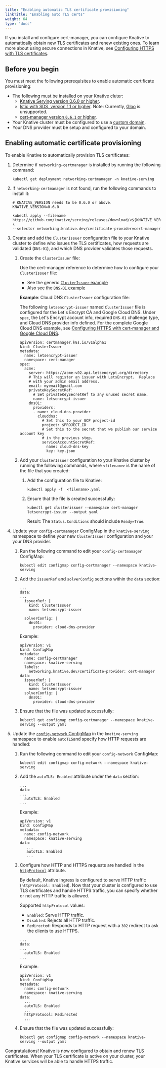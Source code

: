 ```yaml
---
title: "Enabling automatic TLS certificate provisioning"
linkTitle: "Enabling auto TLS certs"
weight: 64
type: "docs"
---
```


If you install and configure cert-manager, you can configure Knative to
automatically obtain new TLS certificates and renew existing ones.
To learn more about using secure connections in Knative, see
[Configuring HTTPS with TLS certificates](./using-a-tls-cert.md).

## Before you begin

You must meet the following prerequisites to enable automatic certificate
provisioning:

- The following must be installed on your Knative cluter:
  - [Knative Serving version 0.6.0 or higher](../install/).
  - [Istio with SDS, version 1.1 or higher](../install/installing-istio.md#installing-istio-with-SDS-to-secure-the-ingress-gateway).
    Note: Currently, [Gloo](https://github.com/solo-io/gloo) is unsupported.
  - [cert-manager version `0.6.1` or higher](./installing-cert-manager.md).
- Your Knative cluster must be configured to use a
  [custom domain](./using-a-custom-domain.md).
- Your DNS provider must be setup and configured to your domain.


## Enabling automatic certificate provisioning

To enable Knative to automatically provision TLS certificates:

1. Determine if `networking-certmanager` is installed by running the following
   command:
   
    ```shell
    kubectl get deployment networking-certmanager -n knative-serving
    ```
   
1. If `networking-certmanager` is not found, run the following commands to 
   install it:
   
    ```shell
    # KNATIVE_VERSION needs to be 0.6.0 or above.
    KNATIVE_VERSION=0.6.0

    kubectl apply --filename https://github.com/knative/serving/releases/download/v${KNATIVE_VERSION}/serving.yaml \
    --selector networking.knative.dev/certificate-provider=cert-manager
    ```

1. Create and add the `ClusterIssuer` configuration file to your Knative cluster
   to define who issues the TLS certificates, how requests are validated (`DNS-01`), 
   and which DNS provider validates those requests.

    1. Create the `ClusterIssuer` file:
   
       Use the cert-manager reference to determine how to configure your `ClusterIssuer` file:

        - See the generic
          [`ClusterIssuer` example](https://docs.cert-manager.io/en/latest/tasks/issuers/setup-acme.html#creating-a-basic-acme-issuer)
        - Also see the [`DNS-01` example](https://docs.cert-manager.io/en/latest/tasks/acme/configuring-dns01/index.html)
      
       **Example**: Cloud DNS `ClusterIssuer` configuration file:

       The following `letsencrypt-issuer` named `ClusterIssuer` file is configured 
       for the Let's Encrypt CA and Google Cloud DNS. Under `spec`, the Let's Encrypt 
       account info, required `DNS-01` challenge type, and Cloud DNS provider 
       info defined. For the complete Google Cloud DNS example, see
       [Configuring HTTPS with cert-manager and Google Cloud DNS](./using-cert-manager-on-gcp.md).

       ```shell
       apiVersion: certmanager.k8s.io/v1alpha1
       kind: ClusterIssuer
       metadata:
         name: letsencrypt-issuer
         namespace: cert-manager
       spec:
         acme:
           server: https://acme-v02.api.letsencrypt.org/directory
           # This will register an issuer with LetsEncrypt.  Replace
           # with your admin email address.
           email: myemail@gmail.com
           privateKeySecretRef:
             # Set privateKeySecretRef to any unused secret name.
             name: letsencrypt-issuer
           dns01:
             providers:
             - name: cloud-dns-provider
               clouddns:
                 # Set this to your GCP project-id
                 project: $PROJECT_ID
                 # Set this to the secret that we publish our service account key
                 # in the previous step.
                 serviceAccountSecretRef:
                   name: cloud-dns-key
                   key: key.json
       ```

   1. Add your `ClusterIssuer` configuration to your Knative cluster by 
      running the following commands, where `<filename>` is the name of the file
      that you created:

       1. Add the configuration file to Knative:

          ```shell
          kubectl apply -f  <filename>.yaml
          ```

      1. Ensure that the file is created successfully:

          ```shell
          kubectl get clusterissuer --namespace cert-manager letsencrypt-issuer --output yaml
          ```
          
          Result: The `Status.Conditions` should include `Ready=True`.
          
1. Update your 
   [`config-certmanager` ConfigMap](https://github.com/knative/serving/blob/master/config/config-certmanager.yaml) 
   in the `knative-serving` namespace to define your new `ClusterIssuer` 
   configuration and your your DNS provider.

    1. Run the following command to edit your `config-certmanager` ConfigMap:

        ```shell
        kubectl edit configmap config-certmanager --namespace knative-serving
       ```

    1. Add the `issuerRef` and `solverConfig` sections within the `data` section:
   
       ```shell
       ...
       data:
       ...
         issuerRef: |
           kind: ClusterIssuer
           name: letsencrypt-issuer

         solverConfig: |
           dns01:
             provider: cloud-dns-provider
       ```

       Example:

       ```shell
       apiVersion: v1
       kind: ConfigMap
       metadata:
         name: config-certmanager
         namespace: knative-serving
         labels:
           networking.knative.dev/certificate-provider: cert-manager
       data:
         issuerRef: |
           kind: ClusterIssuer
           name: letsencrypt-issuer
         solverConfig: |
           dns01:
             provider: cloud-dns-provider
       ```

     1. Ensure that the file was updated successfully:

         ```shell
         kubectl get configmap config-certmanager --namespace knative-serving --output yaml
         ```

1. Update the 
   [`config-network` ConfigMap](https://github.com/knative/serving/blob/master/config/config-network.yaml)
   in the `knative-serving` namespace to enable `autoTLS`and specify how HTTP
   requests are handled:

    1. Run the following command to edit your `config-network` ConfigMap:

        ```shell
        kubectl edit configmap config-network --namespace knative-serving
        ```

    1. Add the `autoTLS: Enabled` attribute under the `data` section:
     
        ```shell
        ...
        data:
        ...
          autoTLS: Enabled
        ...
        ```

        Example:

        ```shell
        apiVersion: v1
        kind: ConfigMap
        metadata:
          name: config-network
          namespace: knative-serving
        data:
           ...
           autoTLS: Enabled
           ...
        ```

    1. Configure how HTTP and HTTPS requests are handled in the 
       [`httpProtocol`](https://github.com/knative/serving/blob/master/config/config-network.yaml#L110)
       attribute.

        By default, Knative ingress is configured to serve HTTP traffic
        (`httpProtocol: Enabled`). Now that your cluster is configured to use 
        TLS certificates and handle HTTPS traffic, you can specify whether or not
        any HTTP traffic is allowed.

        Supported `httpProtocol` values:

         - `Enabled`: Serve HTTP traffic.
         - `Disabled`: Rejects all HTTP traffic.
         - `Redirected`: Responds to HTTP request with a `302` redirect to ask 
           the clients to use HTTPS.


         ```shell
         ...
         data:
         ...
           autoTLS: Enabled
         ...
         ```

         Example:

         ```shell
         apiVersion: v1
         kind: ConfigMap
         metadata:
           name: config-network
           namespace: knative-serving
         data:
           ...
           autoTLS: Enabled
           ...
           httpProtocol: Redirected
           ...
         ```

    1. Ensure that the file was updated successfully:

        ```shell
        kubectl get configmap config-network --namespace knative-serving --output yaml
        ```

Congratulations! Knative is now configured to obtain and renew TLS 
certificates. When your TLS certificate is active on your cluster, your 
Knative services will be able to handle HTTPS traffic.
